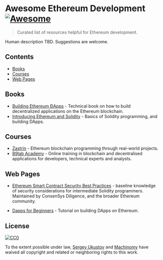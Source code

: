 # Awesome Ethereum Development [![Awesome](https://cdn.rawgit.com/sindresorhus/awesome/d7305f38d29fed78fa85652e3a63e154dd8e8829/media/badge.svg)](https://github.com/sindresorhus/awesome)

> Curated list of resources helpful for Ethereum development.

Human description TBD. Suggestions are welcome.

## Contents

- [Books](#books)
- [Courses](#courses)
- [Web Pages](#web-pages)

## Books

- [Building Ethereum ĐApps](https://www.manning.com/books/building-ethereum-dapps) - Technical book on how to build
decentralized applications on the Ethereum blockchain.
- [Introducing Ethereum and Solidity](https://www.apress.com/us/book/9781484225349) - Basics of Solidity programming,
and building DApps.

## Courses

- [Zastrin](https://zastrin.com) - Ethereum blockchain programming through real-world projects.
- [B9lab Academy](https://academy.b9lab.com) - Online training in blockchain and decentralised
applications for developers, technical experts and analysts.

## Web Pages

- [Ethereum Smart Contract Security Best Practices](https://consensys.github.io/smart-contract-best-practices/) - baseline
knowledge of security considerations for intermediate Solidity programmers.
Maintained by ConsenSys Diligence, and the broader Ethereum community. 

- [Dapps for Beginners](https://dappsforbeginners.wordpress.com) - Tutorial on building DApps on Ethereum.

## License

[![CC0](http://mirrors.creativecommons.org/presskit/buttons/88x31/svg/cc-zero.svg)](https://creativecommons.org/publicdomain/zero/1.0/)

To the extent possible under law, [Sergey Ukustov](https://github.com/ukstv) and [Machinomy](https://github.com/machinomy) have waived all copyright and related or neighboring rights to this work.